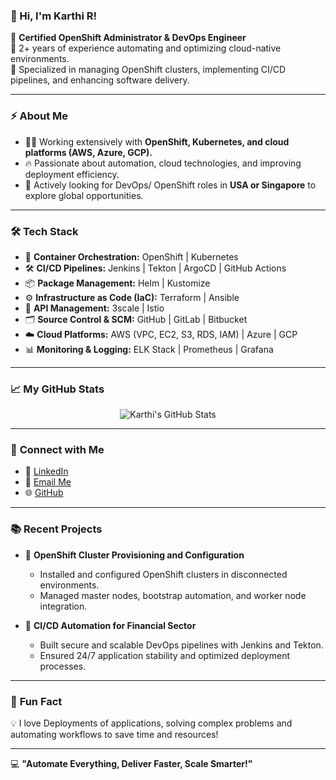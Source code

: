 ### 👋 Hi, I'm Karthi R!

🚀 **Certified OpenShift Administrator & DevOps Engineer**  
🔹 2+ years of experience automating and optimizing cloud-native environments.  
🔹 Specialized in managing OpenShift clusters, implementing CI/CD pipelines, and enhancing software delivery.  

---

### ⚡️ **About Me**

- 🧑‍💻 Working extensively with **OpenShift, Kubernetes, and cloud platforms (AWS, Azure, GCP).**
- 🔥 Passionate about automation, cloud technologies, and improving deployment efficiency.  
- 🤝 Actively looking for DevOps/ OpenShift roles in **USA or Singapore** to explore global opportunities.

---

### 🛠️ **Tech Stack**

- 🎯 **Container Orchestration:** OpenShift | Kubernetes  
- 🛠️ **CI/CD Pipelines:** Jenkins | Tekton | ArgoCD | GitHub Actions  
- 📦 **Package Management:** Helm | Kustomize  
- ⚙️ **Infrastructure as Code (IaC):** Terraform | Ansible  
- 🔐 **API Management:** 3scale | Istio  
- 🗂️ **Source Control & SCM:** GitHub | GitLab | Bitbucket  
- ☁️ **Cloud Platforms:** AWS (VPC, EC2, S3, RDS, IAM) | Azure | GCP  
- 📊 **Monitoring & Logging:** ELK Stack | Prometheus | Grafana  

---

### 📈 **My GitHub Stats**

<p align="center">
  <img src="https://github-readme-stats.vercel.app/api?username=KarthiR98&show_icons=true&theme=radical" alt="Karthi's GitHub Stats" />
</p>

---

### 🔗 **Connect with Me**

- 💼 [LinkedIn](https://www.linkedin.com/in/karthi-r-dev/)  
- 📧 [Email Me](mailto:karthikmails98@gmail.com)  
- 🌐 [GitHub](https://github.com/KarthiR98)  

---

### 📚 **Recent Projects**

- 🌟 **OpenShift Cluster Provisioning and Configuration**  
   - Installed and configured OpenShift clusters in disconnected environments.  
   - Managed master nodes, bootstrap automation, and worker node integration.  

- 🌟 **CI/CD Automation for Financial Sector**  
   - Built secure and scalable DevOps pipelines with Jenkins and Tekton.  
   - Ensured 24/7 application stability and optimized deployment processes.

---

### 📝 **Fun Fact**  
💡 I love Deployments of applications, solving complex problems and automating workflows to save time and resources!

---

💻 **"Automate Everything, Deliver Faster, Scale Smarter!"**
